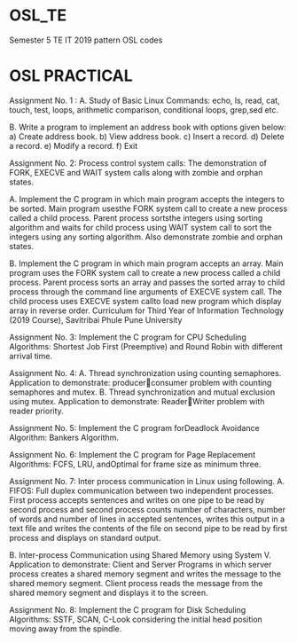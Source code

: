 # OSL_TE
Semester 5 TE IT 2019 pattern OSL codes

# OSL PRACTICAL

Assignment No. 1 :
A. Study of Basic Linux Commands: echo, ls, read, cat, touch, test, loops, arithmetic comparison,
conditional loops, grep,sed etc.

B. Write a program to implement an address book with options given below: a) Create address
book. b) View address book. c) Insert a record. d) Delete a record. e) Modify a record. f) Exit

Assignment No. 2:
Process control system calls: The demonstration of FORK, EXECVE and WAIT system calls along
with zombie and orphan states.

A. Implement the C program in which main program accepts the integers to be sorted. Main program
usesthe FORK system call to create a new process called a child process. Parent process sortsthe integers
using sorting algorithm and waits for child process using WAIT system call to sort the integers using any
sorting algorithm. Also demonstrate zombie and orphan states.

B. Implement the C program in which main program accepts an array. Main program uses the FORK
system call to create a new process called a child process. Parent process sorts an array and passes the
sorted array to child process through the command line arguments of EXECVE system call. The child
process uses EXECVE system callto load new program which display array in reverse order.
Curriculum for Third Year of Information Technology (2019 Course), Savitribai Phule Pune University

Assignment No. 3:
Implement the C program for CPU Scheduling Algorithms: Shortest Job First (Preemptive) and Round Robin with different arrival time.

Assignment No. 4:
A. Thread synchronization using counting semaphores. Application to demonstrate: producerconsumer problem with counting semaphores and mutex.
B. Thread synchronization and mutual exclusion using mutex. Application to demonstrate: ReaderWriter problem with reader priority.

Assignment No. 5:
Implement the C program forDeadlock Avoidance Algorithm: Bankers Algorithm.

Assignment No. 6:
Implement the C program for Page Replacement Algorithms: FCFS, LRU, andOptimal for frame size as
minimum three.

Assignment No. 7:
Inter process communication in Linux using following.
A. FIFOS: Full duplex communication between two independent processes. First process accepts
sentences and writes on one pipe to be read by second process and second process counts number of
characters, number of words and number of lines in accepted sentences, writes this output in a text file
and writes the contents of the file on second pipe to be read by first process and displays on standard
output.

B. Inter-process Communication using Shared Memory using System V. Application to demonstrate:
Client and Server Programs in which server process creates a shared memory segment and writes the
message to the shared memory segment. Client process reads the message from the shared memory
segment and displays it to the screen.

Assignment No. 8: Implement the C program for Disk Scheduling Algorithms: SSTF, SCAN, C-Look
considering the initial head position moving away from the spindle.
